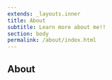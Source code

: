 ```yaml
---
extends: _layouts.inner
title: About
subtitle: Learn more about me!!
section: body
permalink: /about/index.html
---
```

## About